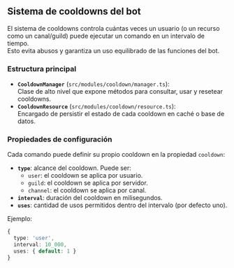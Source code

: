 ## Sistema de cooldowns del bot

El sistema de cooldowns controla cuántas veces un usuario (o un recurso como un canal/guild) puede ejecutar un comando en un intervalo de tiempo.  
Esto evita abusos y garantiza un uso equilibrado de las funciones del bot.

### Estructura principal

- **`CooldownManager`** (`src/modules/cooldown/manager.ts`):  
  Clase de alto nivel que expone métodos para consultar, usar y resetear cooldowns.
- **`CooldownResource`** (`src/modules/cooldown/resource.ts`):  
  Encargado de persistir el estado de cada cooldown en caché o base de datos.

### Propiedades de configuración

Cada comando puede definir su propio cooldown en la propiedad `cooldown`:

- **`type`**: alcance del cooldown. Puede ser:
  - `user`: el cooldown se aplica por usuario.
  - `guild`: el cooldown se aplica por servidor.
  - `channel`: el cooldown se aplica por canal.
- **`interval`**: duración del cooldown en milisegundos.
- **`uses`**: cantidad de usos permitidos dentro del intervalo (por defecto uno).

Ejemplo:

```ts
{
  type: 'user',
  interval: 10_000,
  uses: { default: 1 }
}
